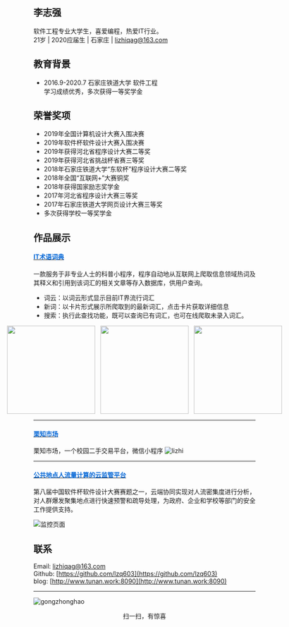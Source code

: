 ## <i class="fa fa-user"></i> 李志强  
软件工程专业大学生，喜爱编程，热爱IT行业。  
21岁 | 2020应届生 | 石家庄 | lizhiqag@163.com  

## <i class="fa fa-graduation-cap"></i> 教育背景  
  
+ 2016.9-2020.7	石家庄铁道大学 软件工程  
学习成绩优秀，多次获得一等奖学金   

## <i class="fa fa-asterisk"></i> 荣誉奖项

+ 2019年全国计算机设计大赛入围决赛  
+ 2019年软件杯软件设计大赛入围决赛  
+ 2019年获得河北省程序设计大赛二等奖  
+ 2019年获得河北省挑战杯省赛三等奖  
+ 2018年石家庄铁道大学“东软杯”程序设计大赛二等奖  
+ 2018年全国“互联网+”大赛铜奖  
+ 2018年获得国家励志奖学金  
+ 2017年河北省程序设计大赛三等奖  
+ 2017年石家庄铁道大学网页设计大赛三等奖  
+ 多次获得学校一等奖学金  


## <i class="fa fa-star"></i> 作品展示  

#### [<font color="#0366d6"><i class="fa fa-github"></i> IT术语词典</font>](https://github.com/lzq603/itwords)   
一款服务于非专业人士的科普小程序，程序自动地从互联网上爬取信息领域热词及其释义和引用到该词汇的相关文章等存入数据库，供用户查询。  
- 词云：以词云形式显示目前IT界流行词汇  
- 新词：以卡片形式展示所爬取到的最新词汇，点击卡片获取详细信息
- 搜索：执行此查找功能，既可以查询已有词汇，也可在线爬取未录入词汇。  
 
<p style="display:flex;flex-direction: row;justify-content:center;"><img style="width:200px" src="http://www.tunan.work:8090/upload/2019/8/QQ%E5%9B%BE%E7%89%8720190830231009-7af6e1b1b127405684a10bb2cf7fe882.png"></img>&nbsp;&nbsp;&nbsp;
<img style="width:200px" src="http://www.tunan.work:8090/upload/2019/8/QQ%E5%9B%BE%E7%89%8720190830231024-8c3c7a6d769c4d188a798f6ecd92e3c6.png"></img>&nbsp;&nbsp;&nbsp;<img style="width:200px" src="http://www.tunan.work:8090/upload/2019/8/QQ%E5%9B%BE%E7%89%8720190830233423-81ceee9db6ce4e45a1e0aa1fe96fbdda.png"></img></p>  

---
#### [<font color="#0366d6"><i class="fa fa-github"></i> 栗知市场</font>](https://github.com/lzq603/lizhi)  
栗知市场，一个校园二手交易平台，微信小程序
![lizhi](http://www.tunan.work:8090/upload/2019/8/gh_c086d883442d_258-80033d57a8344031a167ba9eb6003825.jpg)

---
#### [<font color="#0366d6"><i class="fa fa-github"></i> 公共地点人流量计算的云监管平台</font>](https://github.com/lzq603/PedestriansDetection)  
第八届中国软件杯软件设计大赛赛题之一，云端协同实现对人流密集度进行分析，对人群爆发聚集地点进行快速预警和疏导处理，为政府、企业和学校等部门的安全工作提供支持。  

![监控页面](http://www.tunan.work:8090/upload/2019/8/%E7%9B%91%E6%8E%A7%E9%A1%B5%E9%9D%A2-924e9fad6aaa417a9b72ff4f70345b8e.png)

## <i class="fa fa-phone"></i> 联系  
Email: [lizhiqag@163.com](mailto:lizhiqag@163.com)  
Github: [https://github.com/lzq603](https://github.com/lzq603)  
blog: [http://www.tunan.work:8090](http://www.tunan.work:8090)  

---  
![gongzhonghao](http://www.tunan.work:8090/upload/2019/8/qrcode_for_gh_889c8e5b9670_258-6b1c716ebd9f45e98ef74a5ef6172f9e.jpg)  
<p style="text-align:center;">扫一扫，有惊喜</p>